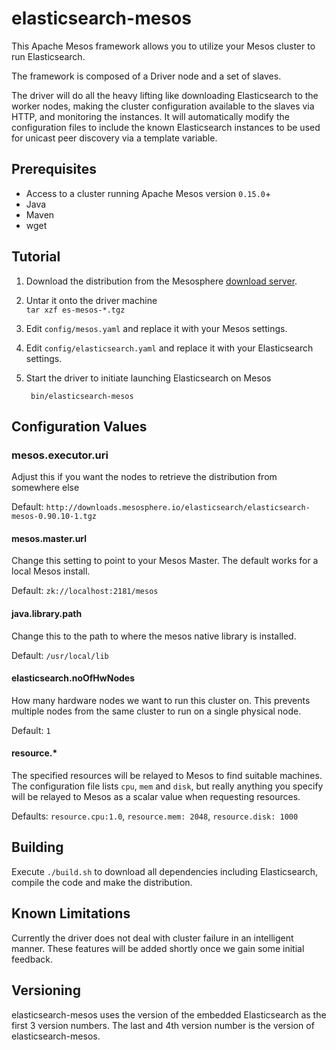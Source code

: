 # elasticsearch-mesos

This Apache Mesos framework allows you to utilize your Mesos cluster to run Elasticsearch.

The framework is composed of a Driver node and a set of slaves.

The driver will do all the heavy lifting like downloading Elasticsearch to the worker nodes, making the cluster configuration available to the slaves via HTTP, and monitoring the instances. It will automatically modify the configuration files to include the known Elasticsearch instances to be used for unicast peer discovery via a template variable.

## Prerequisites

- Access to a cluster running Apache Mesos version `0.15.0`+
- Java
- Maven
- wget

## Tutorial

1. Download the distribution from the Mesosphere [download server](http://downloads.mesosphere.io/elasticsearch/elasticsearch-mesos-0.90.10-1.tgz).

1. Untar it onto the driver machine   
   ```tar xzf es-mesos-*.tgz```

1. Edit ```config/mesos.yaml``` and replace it with your Mesos settings.

1. Edit ```config/elasticsearch.yaml``` and replace it with your Elasticsearch settings.

1. Start the driver to initiate launching Elasticsearch on Mesos    

        bin/elasticsearch-mesos

## Configuration Values

### mesos.executor.uri
Adjust this if you want the nodes to retrieve the distribution from somewhere else

Default: ```http://downloads.mesosphere.io/elasticsearch/elasticsearch-mesos-0.90.10-1.tgz```

#### mesos.master.url

Change this setting to point to your Mesos Master. The default works for a local Mesos install.

Default: ```zk://localhost:2181/mesos```

#### java.library.path

Change this to the path to where the mesos native library is installed.

Default: ```/usr/local/lib```

#### elasticsearch.noOfHwNodes

How many hardware nodes we want to run this cluster on.  This prevents multiple nodes from the same cluster to run on a single physical node.

Default: ```1```

#### resource.*
The specified resources will be relayed to Mesos to find suitable machines. The configuration file lists ```cpu```, ```mem``` and ```disk```, but really anything you specify will be relayed to Mesos as a scalar value when requesting resources.

Defaults:  ```resource.cpu:1.0```, ```resource.mem: 2048```, ```resource.disk: 1000```

## Building

Execute ```./build.sh``` to download all dependencies including Elasticsearch, compile the code and make the distribution.

## Known Limitations

Currently the driver does not deal with cluster failure in an intelligent manner. These features will be added shortly once we gain some initial feedback.

## Versioning

elasticsearch-mesos uses the version of the embedded Elasticsearch as the first 3 version numbers. The last and 4th version number is the version of elasticsearch-mesos.




